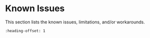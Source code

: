# Known Issues

This section lists the known issues, limitations, and/or workarounds.

```{include} /release/known_issues/cannot_add_sdk_components.md
:heading-offset: 1
```